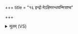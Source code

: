 +++
title = "१६ इन्द्रो मेऽहिमरन्धयन्मित्रश्च"

+++
<details><summary>मूलम् (VS)</summary>

इन्द्रो॒ मेऽहि॑मरन्धयन्मि॒त्रश्च॒ वरु॑णश्च। वा॑तापर्ज॒न्यो॒३॒॑भा ॥
</details>